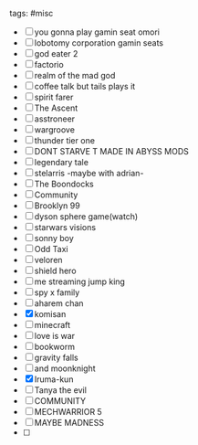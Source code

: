 tags: #misc


- [ ] you gonna play gamin seat omori
- [ ] lobotomy corporation gamin seats
- [ ] god eater 2
- [ ] factorio
- [ ] realm of the mad god
- [ ] coffee talk but tails plays it
- [ ] spirit farer
- [ ] The Ascent
- [ ] asstroneer
- [ ] wargroove
- [ ] thunder tier one
- [ ] DONT STARVE T MADE IN ABYSS MODS
- [ ] legendary tale
- [ ] stelarris -maybe with adrian-
- [ ] The Boondocks
- [ ] Community
- [ ] Brooklyn 99
- [ ] dyson sphere game(watch)
- [ ] starwars visions
- [ ] sonny boy
- [ ] Odd Taxi
- [ ] veloren
- [ ] shield hero
- [ ] me streaming jump king
- [ ] spy x family
- [ ] aharem chan
- [x] komisan
- [ ] minecraft
- [ ] love is war
- [ ] bookworm
- [ ] gravity falls
- [ ] and moonknight
- [x] Iruma-kun
- [ ] Tanya the evil
- [ ] COMMUNITY
- [ ] MECHWARRIOR 5
- [ ] MAYBE MADNESS
- [ ] 





